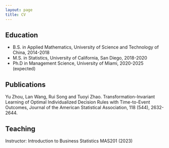 ```yaml
---
layout: page
title: CV
---
```


Education
------
* B.S. in Applied Mathematics, University of Science and Technology of China, 2014-2018
* M.S. in Statistics, University of California, San Diego, 2018-2020
* Ph.D in Management Science, University of Miami, 2020-2025 (expected)

Publications
------
Yu Zhou, Lan Wang, Rui Song and Tuoyi Zhao. Transformation-Invariant Learning of Optimal Individualized Decision Rules with Time-to-Event Outcomes, Journal of the American Statistical Association, 118 (544), 2632-2644.

Teaching
------
Instructor: Introduction to Business Statistics MAS201 (2023)
